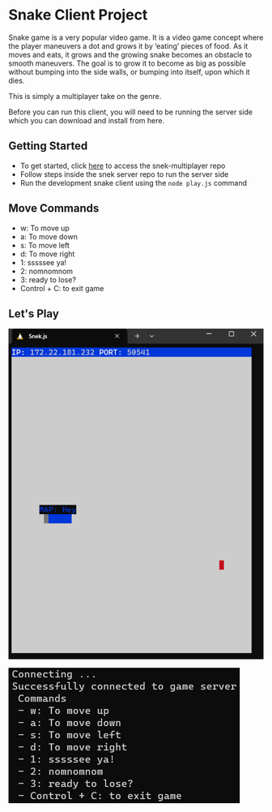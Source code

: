# Snake Client Project

Snake game is a very popular video game. It is a video game concept where the player maneuvers a dot and grows it by ‘eating’ pieces of food. As it moves and eats, it grows and the growing snake becomes an obstacle to smooth maneuvers. The goal is to grow it to become as big as possible without bumping into the side walls, or bumping into itself, upon which it dies.

This is simply a multiplayer take on the genre.

Before you can run this client, you will need to be running the server side which you can download and install from here. 

## Getting Started

- To get started, click [here](https://github.com/taniarascia/snek) to access the snek-multiplayer repo
- Follow steps inside the snek server repo to run the server side
- Run the development snake client using the `node play.js` command

## Move Commands

- w: To move up
- a: To move down
- s: To move left
- d: To move right
- 1: sssssee ya!
- 2: nomnomnom
- 3: ready to lose?
- Control + C: to exit game

## Let's Play
![Snake](snek.png)

![Commands](commands.png)